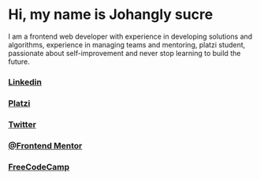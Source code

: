 # Hi, my name is Johangly sucre

I am a frontend web developer with experience in developing solutions and algorithms, experience in managing teams and mentoring, platzi student, passionate about self-improvement and never stop learning to build the future.

<!-- ![My Languages](https://github-readme-stats.vercel.app/api/top-langs/?username=&theme=tokyonight) -->

 ### [Linkedin](https://www.linkedin.com/in/johangly-sucre/)
 ### [Platzi](https://platzi.com/p/johanglysucre/)
 ### [Twitter](https://twitter.com/Suhangly)
 ### [@Frontend Mentor](https://www.frontendmentor.io/profile/johangly)
 ### [FreeCodeCamp](https://www.freecodecamp.org/espanol/johangly_sucre)
